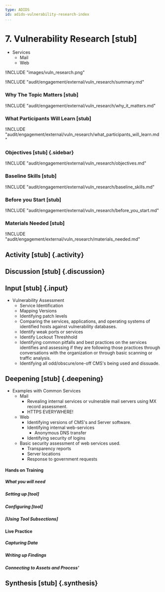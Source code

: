 ```yaml
---
type: ADIDS
id: adids-vulnerability-research-index
...
```


# 7. Vulnerability Research [stub]

  * Services
    * Mail
    * Web

!INCLUDE "images/vuln_research.png"

!INCLUDE "audit/engagement/external/vuln_research/summary.md"

### Why The Topic Matters [stub]

!INCLUDE "audit/engagement/external/vuln_research/why_it_matters.md"

### What Participants Will Learn [stub]

!INCLUDE "audit/engagement/external/vuln_research/what_participants_will_learn.md"

### Objectives [stub] {.sidebar}

!INCLUDE "audit/engagement/external/vuln_research/objectives.md"

### Baseline Skills [stub]

!INCLUDE "audit/engagement/external/vuln_research/baseline_skills.md"

### Before you Start [stub]

<?trainer resources?>
!INCLUDE "audit/engagement/external/vuln_research/before_you_start.md"

### Materials Needed [stub]

!INCLUDE "audit/engagement/external/vuln_research/materials_needed.md"

## Activity [stub] {.activity}

<?The activities focus on introducing the user to the scope of this threat or section using an activity that lets them explore the concept without the tool so that they can start tool usage with an existing set of use cases in mind.?>

## Discussion [stub] {.discussion}

<?SAFETAG specific: For Audit discussions the auditor will provide scenerios that allow a trainee to explore ways they would use/focus a auditing technique with the identified risks in the case study provided.?>

## Input [stub] {.input}

<?This is usually the lecture part of the session. The trainer presents on issues, sub-topics and more advanced concepts related to focus of the session.?>

  * Vulnerability Assessment
    * Service Identification
	* Mapping Versions
	* Identifying patch levels
	* Comparing the services, applications, and operating systems of identified hosts against vulnerability databases.
	* Identify weak ports or services
	* Identify Lockout Threshhold
	* Identifying common pitfalls and best practices on the services identifies and assessing if they are following those practices through conversations with the organization or through basic scanning or traffic analysis.
    * Identifying all odd/obscure/one-off CMS's being used and dissuade.

## Deepening [stub] {.deepening}

<?This is the the hands-on segment of a session. The deepening will consist of a live experiment with a tool using existing data that has been already parsed, unparsed data, and an oppourtunity to capture live data from a static target and the housing training organization using the tool.?>

  * Examples with Common Services
    * Mail
	  * Revealing internal services or vulnerable mail servers using MX record assessment.
	  * HTTPS EVERYWHERE!
    * Web
	  * Identifying versions of CMS's and Server software.
	  * Identifying internal web-services
	    * Anonymous DNS transfer
	  * Identifying security of logins
	* Basic security assessment of web services used.
	  * Transparency reports
	  * Server locations
	  * Response to government requests


#### Hands on Training

<?Hands-on training on various components of the tool. This will be a moderately collaborative segment where the trainees will have documentation and be encouraged to explore the tool.?>

##### What you will need

##### Setting up [tool]

##### Configuring [tool]

##### [Using Tool Subsections]

#### Live Practice
<?A timed practice session on a live target?>

##### Capturing Data

##### Writing up Findings

##### Connecting to Assets and Process'


## Synthesis [stub] {.synthesis}

<?A good training habit is to always summarize the session. Talk about what happened in the session, some of the results of the discussion, what issues were discussed, what solutions were made, and give some more time for participants to ask more questions before the session is closed.?>

